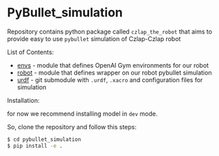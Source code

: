 # PyBullet_simulation

Repository contains python package called `czlap_the_robot` that aims to provide easy to use `pybullet` simulation of Czlap-Czlap robot

List of Contents:
* [envs](czlap_the_robot/envs) - module that defines OpenAI Gym environments for our robot
* [robot](czlap_the_robot/robot) - module that defines wrapper on our robot pybullet simulation
* [urdf](czlap_the_robot/urdf) - git submodule with `.urdf`,  `.xacro` and configuration files for simulation

Installation:

for now we recommend installing model in `dev` mode.

So, clone the repository and follow this steps:
```bash
$ cd pybullet_simulation
$ pip install -e .
```